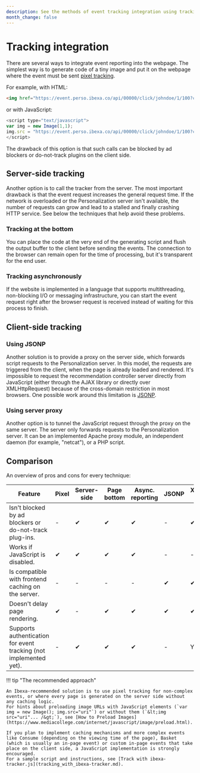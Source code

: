 ```yaml
---
description: See the methods of event tracking integration using tracking from server or from client-side.
month_change: false
---
```


# Tracking integration

There are several ways to integrate event reporting into the webpage.
The simplest way is to generate code of a tiny image and put it on the webpage where the event must be sent [pixel tracking](integrate_recommendation_service.md#track-events).

For example, with HTML: 

``` html
<img href="https://event.perso.ibexa.co/api/00000/click/johndoe/1/100?categorypath=/a/ab/abc" width="1" height="1">
```

or with JavaScript:

``` js
<script type="text/javascript">
var img = new Image(1,1);
img.src = "https://event.perso.ibexa.co/api/00000/click/johndoe/1/100?categorypath=/a/ab/abc";
</script>
```

<!-- doubled information from integrate recommendation service-->

The drawback of this option is that such calls can be blocked by ad blockers or do-not-track plugins on the client side.

## Server-side tracking

Another option is to call the tracker from the server.
The most important drawback is that the event request increases the general request time.
If the network is overloaded or the Personalization server isn't available, the number of requests can grow and lead to a stalled and finally crashing HTTP service.
See below the techniques that help avoid these problems.

### Tracking at the bottom

You can place the code at the very end of the generating script and flush the output buffer to the client before sending the events.
The connection to the browser can remain open for the time of processing, but it's transparent for the end user.

### Tracking asynchronously

If the website is implemented in a language that supports multithreading, non-blocking I/O or messaging infrastructure, you can start the event request right after the browser request is received instead of waiting for this process to finish.

## Client-side tracking

### Using JSONP

Another solution is to provide a proxy on the server side, which forwards script requests to the Personalization server.
In this model, the requests are triggered from the client, when the page is already loaded and rendered.
It's impossible to request the recommendation controller server directly from JavaScript (either through the AJAX library or directly over XMLHttpRequest) because of the cross-domain restriction in most browsers.
One possible work around this limitation is [JSONP](https://www.w3schools.com/js/js_json_jsonp.asp).

### Using server proxy

Another option is to tunnel the JavaScript request through the proxy on the same server.
The server only forwards requests to the Personalization server.
It can be an implemented Apache proxy module, an independent daemon (for example, "netcat"), or a PHP script.

## Comparison

An overview of pros and cons for every technique:

| Feature | Pixel | Server-side | Page bottom | Async. reporting | JSONP | XMLHttpRequest + Proxy |
|----|-----|-----|-----|-----|-----|------|
| Isn't blocked by ad blockers or do-not-track plug-ins. |-|&#10004;|&#10004;|&#10004;|-|&#10004;|
| Works if JavaScript is disabled. |&#10004;|&#10004;|&#10004;|&#10004;|-|-|
| Is compatible with frontend caching on the server. |-|-|-|-|&#10004;|&#10004;|
| Doesn't delay page rendering. |&#10004;|-|&#10004;|&#10004;|&#10004;|&#10004;|
| Supports authentication for event tracking (not implemented yet). |-|&#10004;|&#10004;|&#10004;|-| Yes/No |

!!! tip "The recommended approach"

    An Ibexa-recommended solution is to use pixel tracking for non-complex events, or where every page is generated on the server side without any caching logic.
    For hints about preloading image URLs with JavaScript elements (`var img = new Image(); img.src="uri"`) or without them (`&lt;img src="uri"... /&gt;`), see [How to Preload Images](https://www.mediacollege.com/internet/javascript/image/preload.html).

    If you plan to implement caching mechanisms and more complex events like Consume (depending on the viewing time of the page), Basket (which is usually an in-page event) or custom in-page events that take place on the client side, a JavaScript implementation is strongly encouraged.
    For a sample script and instructions, see [Track with ibexa-tracker.js](tracking_with_ibexa-tracker.md).
